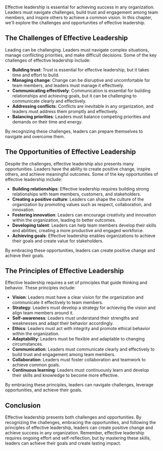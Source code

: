 
Effective leadership is essential for achieving success in any organization. Leaders must navigate challenges, build trust and engagement among team members, and inspire others to achieve a common vision. In this chapter, we'll explore the challenges and opportunities of effective leadership.

The Challenges of Effective Leadership
--------------------------------------

Leading can be challenging. Leaders must navigate complex situations, manage conflicting priorities, and make difficult decisions. Some of the key challenges of effective leadership include:

- **Building trust**: Trust is essential for effective leadership, but it takes time and effort to build.
- **Managing change**: Change can be disruptive and uncomfortable for team members, and leaders must manage it effectively.
- **Communicating effectively**: Communication is essential for building relationships and achieving goals, but it can be challenging to communicate clearly and effectively.
- **Addressing conflicts**: Conflicts are inevitable in any organization, and leaders must address them promptly and effectively.
- **Balancing priorities**: Leaders must balance competing priorities and demands on their time and energy.

By recognizing these challenges, leaders can prepare themselves to navigate and overcome them.

The Opportunities of Effective Leadership
-----------------------------------------

Despite the challenges, effective leadership also presents many opportunities. Leaders have the ability to create positive change, inspire others, and achieve meaningful outcomes. Some of the key opportunities of effective leadership include:

- **Building relationships**: Effective leadership requires building strong relationships with team members, customers, and stakeholders.
- **Creating a positive culture**: Leaders can shape the culture of the organization by promoting values such as respect, collaboration, and innovation.
- **Fostering innovation**: Leaders can encourage creativity and innovation within the organization, leading to better outcomes.
- **Developing talent**: Leaders can help team members develop their skills and abilities, creating a more productive and engaged workforce.
- **Achieving goals**: Effective leadership enables organizations to achieve their goals and create value for stakeholders.

By embracing these opportunities, leaders can create positive change and achieve their goals.

The Principles of Effective Leadership
--------------------------------------

Effective leadership requires a set of principles that guide thinking and behavior. These principles include:

- **Vision**: Leaders must have a clear vision for the organization and communicate it effectively to team members.
- **Strategy**: Leaders must develop a strategy for achieving the vision and align team members around it.
- **Self-awareness**: Leaders must understand their strengths and weaknesses and adapt their behavior accordingly.
- **Ethics**: Leaders must act with integrity and promote ethical behavior within the organization.
- **Adaptability**: Leaders must be flexible and adaptable to changing circumstances.
- **Communication**: Leaders must communicate clearly and effectively to build trust and engagement among team members.
- **Collaboration**: Leaders must foster collaboration and teamwork to achieve common goals.
- **Continuous learning**: Leaders must continuously learn and develop their skills and knowledge to become more effective.

By embracing these principles, leaders can navigate challenges, leverage opportunities, and achieve their goals.

Conclusion
----------

Effective leadership presents both challenges and opportunities. By recognizing the challenges, embracing the opportunities, and following the principles of effective leadership, leaders can create positive change and achieve success in any organization. Remember, effective leadership requires ongoing effort and self-reflection, but by mastering these skills, leaders can achieve their goals and create lasting impact.
